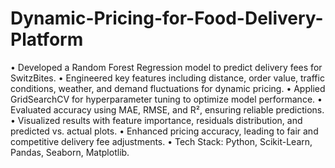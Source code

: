 # Dynamic-Pricing-for-Food-Delivery-Platform
• Developed a Random Forest Regression model to predict delivery fees for SwitzBites. 
• Engineered key features including distance, order value, traffic conditions, weather, and 
demand fluctuations for dynamic pricing. 
• Applied GridSearchCV for hyperparameter tuning to optimize model performance. 
• Evaluated accuracy using MAE, RMSE, and R², ensuring reliable predictions. 
• Visualized results with feature importance, residuals distribution, and predicted vs. actual 
plots. 
• Enhanced pricing accuracy, leading to fair and competitive delivery fee adjustments. 
• Tech Stack: Python, Scikit-Learn, Pandas, Seaborn, Matplotlib. 
